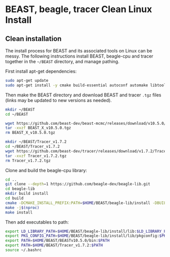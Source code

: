 # BEAST, beagle, tracer Clean Linux Install

## Clean installation
The install process for BEAST and its associated tools on Linux can be messy. The following instructions install BEAST, beagle-cpu and tracer together in the `~/BEAST` directory, and manage pathing.

First install apt-get dependencies:
```bash
sudo apt-get update
sudo apt-get install -y cmake build-essential autoconf automake libtool git pkg-config openjdk-11-jdk
```

Then make the BEAST directory and download BEAST and tracer `.tgz` files (links may be updated to new versions as needed).
```bash
mkdir ~/BEAST
cd ~/BEAST

wget https://github.com/beast-dev/beast-mcmc/releases/download/v10.5.0/BEAST_X_v10.5.0.tgz
tar -xvzf BEAST_X_v10.5.0.tgz
rm BEAST_X_v10.5.0.tgz

mkdir ~/BEAST/Tracer_v1.7.2
cd ~/BEAST/Tracer_v1.7.2
wget https://github.com/beast-dev/tracer/releases/download/v1.7.2/Tracer_v1.7.2.tgz
tar -xvzf Tracer_v1.7.2.tgz
rm Tracer_v1.7.2.tgz
```

Clone and build the beagle-cpu library:
```bash
cd ..
git clone --depth=1 https://github.com/beagle-dev/beagle-lib.git
cd beagle-lib
mkdir build install
cd build
cmake -DCMAKE_INSTALL_PREFIX:PATH=$HOME/BEAST/beagle-lib/install -DBUILD_CUDA=OFF -DBUILD_OPENCL=OFF ..
make -j$(nproc)
make install
```
Then add executables to path:
```bash
export LD_LIBRARY_PATH=$HOME/BEAST/beagle-lib/install/lib:$LD_LIBRARY_PATH
export PKG_CONFIG_PATH=$HOME/BEAST/beagle-lib/install/lib/pkgconfig:$PKG_CONFIG_PATH
export PATH=$HOME/BEAST/BEASTv10.5.0/bin:$PATH
export PATH=$HOME/BEAST/Tracer_v1.7.2:$PATH
source ~/.bashrc
```

